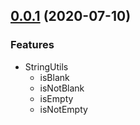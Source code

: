 ## [0.0.1](https://github.com/4us-dev/4us-utils/compare/v0.0.0...v0.0.1) (2020-07-10)

### Features

- StringUtils
  - isBlank
  - isNotBlank
  - isEmpty
  - isNotEmpty
